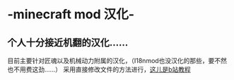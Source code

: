 # -minecraft mod 汉化-
## 个人十分接近机翻的汉化……

目前主要针对匠魂以及机械动力附属的汉化，（I18nmod也没汉化的那些，要不然也不用费这劲……）
采用直接修改文件的方法进行，[这儿是b站教程](https://www.bilibili.com/video/BV1ojtkegEer/?spm_id_from=333.880.my_history.page.click&vd_source=bdb733bcf0f9ad90172749512d71c015"这儿是b站教程")
